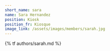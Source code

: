 ```yaml
---
short_name: sara
name: Sara Hernandez
position: Kiosk
position_fr: Kiosque
image_link: /assets/images/members/sarah.jpg
---
```

{% tf authors/sarah.md %}